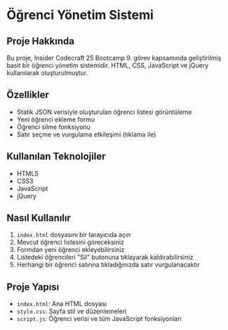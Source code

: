 # Öğrenci Yönetim Sistemi

## Proje Hakkında
Bu proje, Insider Codecraft 25 Bootcamp 9. görev kapsamında geliştirilmiş basit bir öğrenci yönetim sistemidir. HTML, CSS, JavaScript ve jQuery kullanılarak oluşturulmuştur.

## Özellikler

- Statik JSON verisiyle oluşturulan öğrenci listesi görüntüleme
- Yeni öğrenci ekleme formu
- Öğrenci silme fonksiyonu
- Satır seçme ve vurgulama etkileşimi (tıklama ile)

## Kullanılan Teknolojiler

- HTML5
- CSS3
- JavaScript
- jQuery

## Nasıl Kullanılır

1. `index.html` dosyasını bir tarayıcıda açın
2. Mevcut öğrenci listesini göreceksiniz
3. Formdan yeni öğrenci ekleyebilirsiniz
4. Listedeki öğrencileri "Sil" butonuna tıklayarak kaldırabilirsiniz
5. Herhangi bir öğrenci satırına tıkladığınızda satır vurgulanacaktır

## Proje Yapısı

- `index.html`: Ana HTML dosyası
- `style.css`: Sayfa stil ve düzenlemeleri
- `script.js`: Öğrenci verisi ve tüm JavaScript fonksiyonları